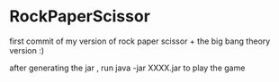 RockPaperScissor
================

first commit of my version of rock paper scissor + the big bang theory version :)

after generating the jar , run java -jar XXXX.jar to play the game
